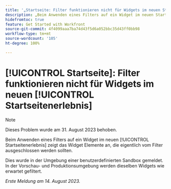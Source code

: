 ```yaml
---
title: '„Startseite: Filter funktionieren nicht für Widgets im neuen Startseitenerlebnis“'
description: „Beim Anwenden eines Filters auf ein Widget im neuen Startseitenerlebnis zeigt das Widget Elemente an, die eigentlich vom Filter ausgeschlossen werden sollten.“
hidefromtoc: true
feature: Get Started with Workfront
source-git-commit: 4f4099aaa7ba74d43f5d6a052bbc35d43ff0bb98
workflow-type: tm+mt
source-wordcount: '105'
ht-degree: 100%

---
```



# [!UICONTROL Startseite]: Filter funktionieren nicht für Widgets im neuen [!UICONTROL Startseitenerlebnis]

>[!NOTE]
>
>Dieses Problem wurde am 31. August 2023 behoben.

Beim Anwenden eines Filters auf ein Widget im neuen [!UICONTROL Startseitenerlebnis] zeigt das Widget Elemente an, die eigentlich vom Filter ausgeschlossen werden sollten.

Dies wurde in der Umgebung einer benutzerdefinierten Sandbox gemeldet. In der Vorschau- und Produktionsumgebung werden dieselben Widgets wie erwartet gefiltert.

_Erste Meldung am 14. August 2023._


